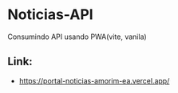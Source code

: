 # Noticias-API
Consumindo API usando PWA(vite, vanila)

## Link:
- https://portal-noticias-amorim-ea.vercel.app/
